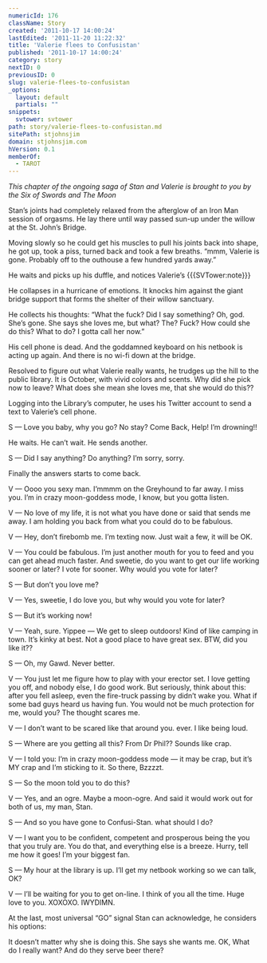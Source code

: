 ```yaml
---
numericId: 176
className: Story
created: '2011-10-17 14:00:24'
lastEdited: '2011-11-20 11:22:32'
title: 'Valerie flees to Confusistan'
published: '2011-10-17 14:00:24'
category: story
nextID: 0
previousID: 0
slug: valerie-flees-to-confusistan
_options:
  layout: default
  partials: ""
snippets:
  svtower: svtower
path: story/valerie-flees-to-confusistan.md
sitePath: stjohnsjim
domain: stjohnsjim.com
hVersion: 0.1
memberOf:
  - TAROT
---
```

_This chapter of the ongoing saga of Stan and Valerie is brought to you by the Six of Swords and The Moon_

Stan’s joints had completely relaxed from the afterglow of an Iron Man session of orgasms. He lay there until way passed sun-up under the willow at the St. John’s Bridge.

Moving slowly so he could get his muscles to pull his joints back into shape, he got up, took a piss, turned back and took a few breaths. “mmm, Valerie is gone. Probably off to the outhouse a few hundred yards away.”

He waits and picks up his duffle, and notices Valerie’s {{{SVTower:note}}}

He collapses in a hurricane of emotions. It knocks him against the giant bridge support that forms the shelter of their willow sanctuary.

He collects his thoughts: “What the fuck? Did I say something? Oh, god. She’s gone. She says she loves me, but what? The? Fuck? How could she do this? What to do? I gotta call her now.”

His cell phone is dead. And the goddamned keyboard on his netbook is acting up again. And there is no wi-fi down at the bridge.

Resolved to figure out what Valerie really wants, he trudges up the hill to the public library. It is October, with vivid colors and scents. Why did she pick now to leave? What does she mean she loves me, that she would do this??

Logging into the Library’s computer, he uses his Twitter account to send a text to Valerie’s cell phone.

S — Love you baby, why you go? No stay? Come Back, Help! I’m drowning!!

He waits. He can’t wait. He sends another.

S — Did I say anything? Do anything? I’m sorry, sorry.

Finally the answers starts to come back.

V — Oooo you sexy man. I’mmmm on the Greyhound to far away. I miss you. I’m in crazy moon-goddess mode, I know, but you gotta listen.

V — No love of my life, it is not what you have done or said that sends me away. I am holding you back from what you could do to be fabulous.

V — Hey, don’t firebomb me. I’m texting now. Just wait a few, it will be OK.

V — You could be fabulous. I’m just another mouth for you to feed and you can get ahead much faster. And sweetie, do you want to get our life working sooner or later? I vote for sooner. Why would you vote for later?

S — But don’t you love me?

V — Yes, sweetie, I do love you, but why would you vote for later?

S — But it’s working now!

V — Yeah, sure. Yippee — We get to sleep outdoors! Kind of like camping in town. It’s kinky at best. Not a good place to have great sex. BTW, did you like it??

S — Oh, my Gawd. Never better.

V — You just let me figure how to play with your erector set. I love getting you off, and nobody else, I do good work. But seriously, think about this: after you fell asleep, even the fire-truck passing by didn’t wake you. What if some bad guys heard us having fun. You would not be much protection for me, would you? The thought scares me.

V — I don’t want to be scared like that around you. ever. I like being loud.

S — Where are you getting all this? From Dr Phil?? Sounds like crap.

V — I told you: I’m in crazy moon-goddess mode — it may be crap, but it’s MY crap and I’m sticking to it. So there, Bzzzzt.

S — So the moon told you to do this?

V — Yes, and an ogre. Maybe a moon-ogre. And said it would work out for both of us, my man, Stan.

S — And so you have gone to Confusi-Stan. what should I do?

V — I want you to be confident, competent and prosperous being the you that you truly are. You do that, and everything else is a breeze. Hurry, tell me how it goes! I’m your biggest fan.

S — My hour at the library is up. I’ll get my netbook working so we can talk, OK?

V — I’ll be waiting for you to get on-line. I think of you all the time. Huge love to you. XOXOXO. IWYDIMN.

At the last, most universal “GO” signal Stan can acknowledge, he considers his options:

It doesn’t matter why she is doing this. She says she wants me. OK, What do I really want? And do they serve beer there?

